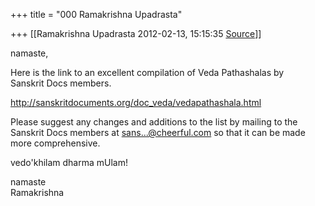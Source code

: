 +++
title = "000 Ramakrishna Upadrasta"

+++
[[Ramakrishna Upadrasta	2012-02-13, 15:15:35 [Source](https://groups.google.com/g/bvparishat/c/DQMLq65pjoE)]]



namaste,

Here is the link to an excellent compilation of Veda Pathashalas by  
Sanskrit Docs members.

<http://sanskritdocuments.org/doc_veda/vedapathashala.html>

Please suggest any changes and additions to the list by mailing to the  
Sanskrit Docs members at [sans...@cheerful.com]() so that it can be made  
more comprehensive.

vedo'khilam dharma mUlam!

namaste  
Ramakrishna  

